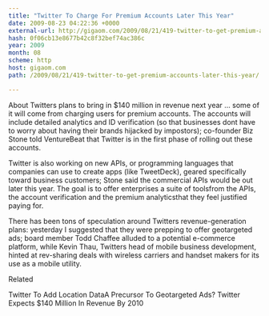 ```yaml
---
title: "Twitter To Charge For Premium Accounts Later This Year"
date: 2009-08-23 04:22:36 +0000
external-url: http://gigaom.com/2009/08/21/419-twitter-to-get-premium-accounts-later-this-year/
hash: 0f06cb13e8677b42c8f32bef74ac386c
year: 2009
month: 08
scheme: http
host: gigaom.com
path: /2009/08/21/419-twitter-to-get-premium-accounts-later-this-year/

---
```


About Twitters plans to bring in $140 million in revenue next year ... some of it will come from charging users for premium accounts. The accounts will include detailed analytics and ID verification (so that businesses dont have to worry about having their brands hijacked by impostors); co-founder Biz Stone told VentureBeat that Twitter is in the first phase of rolling out these accounts. 


Twitter is also working on new APIs, or programming languages that companies can use to create apps (like TweetDeck), geared specifically toward business customers; Stone said the commercial APIs would be out later this year. The goal is to offer enterprises a suite of toolsfrom the APIs, the account verification and the premium analyticsthat they feel justified paying for. 

There has been tons of speculation around Twitters revenue-generation plans: yesterday I suggested that they were prepping to offer geotargeted ads; board member Todd Chaffee alluded to a potential e-commerce platform, while Kevin Thau, Twitters head of mobile business development, hinted at rev-sharing deals with wireless carriers and handset makers for its use as a mobile utility.


Related


Twitter To Add Location DataA Precursor To Geotargeted Ads?
Twitter Expects $140 Million In Revenue By 2010
